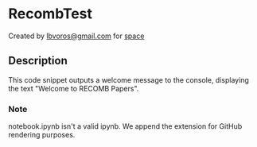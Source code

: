 # RecombTest

Created by lbvoros@gmail.com for [space](https://mantisdev.csail.mit.edu/space/0ff09b31-2aee-466d-b8bb-9273eca8c172/)

## Description

This code snippet outputs a welcome message to the console, displaying the text "Welcome to RECOMB Papers".

### Note
notebook.ipynb isn't a valid ipynb. We append the extension for GitHub rendering purposes.